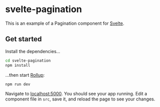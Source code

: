 # svelte-pagination

This is an example of a Pagination component for [Svelte](https://svelte.dev).

## Get started

Install the dependencies...

```bash
cd svelte-pagination
npm install
```

...then start [Rollup](https://rollupjs.org):

```bash
npm run dev
```

Navigate to [localhost:5000](http://localhost:5000). You should see your app running. Edit a component file in `src`, save it, and reload the page to see your changes.
